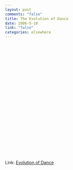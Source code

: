 ```yaml
--- 
layout: post
comments: "false"
title: The Evolution of Dance
date: 2006-5-10
link: "false"
categories: elsewhere
---
```

<p><object width="425" height="350">
<br />
<param name="movie" value="http://www.youtube.com/v/dMH0bHeiRNg"></param><embed src="http://www.youtube.com/v/dMH0bHeiRNg" type="application/x-shockwave-flash" width="425" height="350"></embed></object></p>

<p>Link: <a href="http://www.youtube.com/watch?v=dMH0bHeiRNg" target="_blank">Evolution of Dance</a></p>
